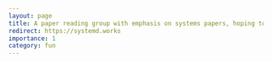 ```yaml
---
layout: page
title: A paper reading group with emphasis on systems papers, hoping to branch out soon!
redirect: https://systemd.works
importance: 1
category: fun
---
```

